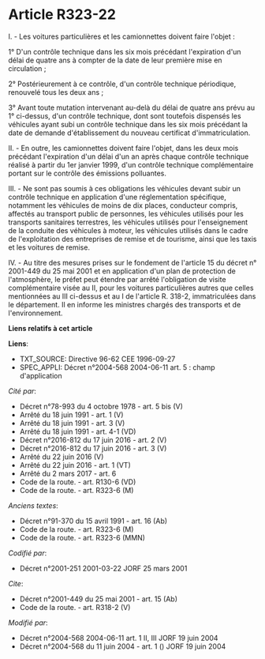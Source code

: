 # Article R323-22

I. - Les voitures particulières et les camionnettes doivent faire l'objet :

1° D'un contrôle technique dans les six mois précédant l'expiration d'un délai de quatre ans à compter de la date de leur
première mise en circulation ;

2° Postérieurement à ce contrôle, d'un contrôle technique périodique, renouvelé tous les deux ans ;

3° Avant toute mutation intervenant au-delà du délai de quatre ans prévu au 1° ci-dessus, d'un contrôle technique, dont sont
toutefois dispensés les véhicules ayant subi un contrôle technique dans les six mois précédant la date de demande
d'établissement du nouveau certificat d'immatriculation.

II. - En outre, les camionnettes doivent faire l'objet, dans les deux mois précédant l'expiration d'un délai d'un an après
chaque contrôle technique réalisé à partir du 1er janvier 1999, d'un contrôle technique complémentaire portant sur le
contrôle des émissions polluantes.

III. - Ne sont pas soumis à ces obligations les véhicules devant subir un contrôle technique en application d'une
réglementation spécifique, notamment les véhicules de moins de dix places, conducteur compris, affectés au transport public
de personnes, les véhicules utilisés pour les transports sanitaires terrestres, les véhicules utilisés pour l'enseignement de
la conduite des véhicules à moteur, les véhicules utilisés dans le cadre de l'exploitation des entreprises de remise et de
tourisme, ainsi que les taxis et les voitures de remise.

IV. - Au titre des mesures prises sur le fondement de l'article 15 du décret n° 2001-449 du 25 mai 2001 et en application
d'un plan de protection de l'atmosphère, le préfet peut étendre par arrêté l'obligation de visite complémentaire visée au II,
pour les voitures particulières autres que celles mentionnées au III ci-dessus et au I de l'article R. 318-2, immatriculées
dans le département. Il en informe les ministres chargés des transports et de l'environnement.

**Liens relatifs à cet article**

**Liens**:

  - TXT_SOURCE: Directive 96-62 CEE 1996-09-27
  - SPEC_APPLI: Décret n°2004-568 2004-06-11 art. 5 : champ d'application

_Cité par_:

  - Décret n°78-993 du 4 octobre 1978 - art. 5 bis (V)
  - Arrêté du 18 juin 1991 - art. 1 (V)
  - Arrêté du 18 juin 1991 - art. 3 (V)
  - Arrêté du 18 juin 1991 - art. 4-1 (VD)
  - Décret n°2016-812 du 17 juin 2016 - art. 2 (V)
  - Décret n°2016-812 du 17 juin 2016 - art. 3 (V)
  - Arrêté du 22 juin 2016 (V)
  - Arrêté du 22 juin 2016 - art. 1 (VT)
  - Arrêté du 2 mars 2017 - art. 6
  - Code de la route. - art. R130-6 (VD)
  - Code de la route. - art. R323-6 (M)

_Anciens textes_:

  - Décret n°91-370 du 15 avril 1991 - art. 16 (Ab)
  - Code de la route. - art. R323-6 (M)
  - Code de la route. - art. R323-6 (MMN)

_Codifié par_:

  - Décret n°2001-251 2001-03-22 JORF 25 mars 2001

_Cite_:

  - Décret n°2001-449 du 25 mai 2001 - art. 15 (Ab)
  - Code de la route. - art. R318-2 (V)

_Modifié par_:

  - Décret n°2004-568 2004-06-11 art. 1 II, III JORF 19 juin 2004
  - Décret n°2004-568 du 11 juin 2004 - art. 1 () JORF 19 juin 2004
